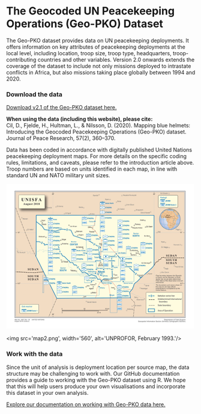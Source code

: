 # The Geocoded UN Peacekeeping Operations (Geo-PKO) Dataset
The Geo-PKO dataset provides data on UN peacekeeping deployments. It offers information on key attributes of peacekeeping deployments at the local level, including location, troop size, troop type, headquarters, troop-contributing countries and other variables. Version 2.0 onwards extends the coverage of the dataset to include not only missions deployed to intrastate conflicts in Africa, but also missions taking place globally between 1994 and 2020. 
  
### Download the data
[Download v2.1 of the Geo-PKO dataset here.](https://pcr.uu.se/data/geo-pko)  
  
**When using the data (including this website), please cite:**  
Cil, D., Fjelde, H., Hultman, L., & Nilsson, D. (2020). Mapping blue helmets: Introducing the Geocoded Peacekeeping Operations (Geo-PKO) dataset. Journal of Peace Research, 57(2), 360–370.  
  
Data has been coded in accordance with digitally published United Nations peacekeeping deployment maps. For more details on the specific coding rules, limitations, and caveats, please refer to the introduction article above. Troop numbers are based on units identified in each map, in line with standard UN and NATO military unit sizes.
  
<p float="middle">
<img src='map1.png', width='500', alt='A United Nations deployment map for UNISFA in August 2018.'/>
    
<img src='map2.png', width='560', alt='UNPROFOR, February 1993.'/>
</p>
  
### Work with the data
Since the unit of analysis is deployment location per source map, the data structure may be challenging to work with. Our GitHub documentation provides a guide to working with the Geo-PKO dataset using R. We hope that this will help users produce your own visualisations and incorporate this dataset in your own analysis. 
  
[Explore our documentation on working with Geo-PKO data here.](http://geopko.github.io/Geo-PKO-R)

